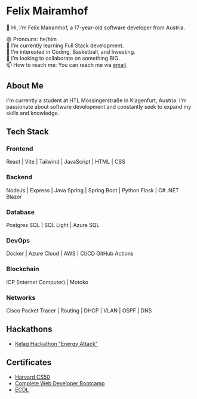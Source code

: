 # Felix Mairamhof

👋 Hi, I’m Felix Mairamhof, a 17-year-old software developer from Austria.

😄 Pronouns: he/him  
🌱 I’m currently learning Full Stack development.  
👀 I’m interested in Coding, Basketball, and Investing.  
💞️ I’m looking to collaborate on something BIG.  
📫 How to reach me: You can reach me via [email](mailto:feberg.k@gmail.com). 

## About Me
I'm currently a student at HTL Mössingerstraße in Klagenfurt, Austria. I'm passionate about software development and constantly seek to expand my skills and knowledge.
## Tech Stack

### Frontend
React | Vite | Tailwind | JavaScript | HTML | CSS

### Backend
NodeJs | Express | Java Spring | Spring Boot | Python Flask | C# .NET Blazor

### Database
Postgres SQL | SQL Light | Azure SQL

### DevOps
Docker | Azure Cloud | AWS | CI/CD GitHub Actions

### Blockchain
ICP (Internet Computer) | Motoko

### Networks
Cisco Packet Tracer | Routing | DHCP | VLAN | OSPF | DNS
## Hackathons
- [Kelag Hackathon "Energy Attack"](https://github.com/FelixMairamhof/Kelag-Hackathon-.NET-Azure-Ticketsystme)

## Certificates
- [Harvard CS50](https://github.com/FelixMairamhof/FelixMairamhof/files/15178377/CS50x.pdf)
- [Complete Web Developer Bootcamp](https://github.com/FelixMairamhof/FelixMairamhof/files/15178388/WebDevCourse.pdf)
- [ECDL](https://github.com/FelixMairamhof/FelixMairamhof/files/15178393/ecdl.pdf)

